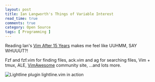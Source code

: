 ```yaml
---
layout: post
title: Ian Langworth's Things of Variable Interest
read_time: true  
comments: true
category: Open Source
tags: [ Programming ]
---
```


Reading Ian's [Vim After 15 Years](https://statico.github.io/) makes me feel like UUHMM, SAY WHUUUT?!

Fzf and fzf.vim for finding files, ack.vim and ag for searching files, Vim + tmux, ALE, [VimAwesome](https://vimawesome.com/) community site, …and lots more.

![Lightline plugin](https://statico.github.io/images/vim/vim3-ale.png)
lightline.vim in action
